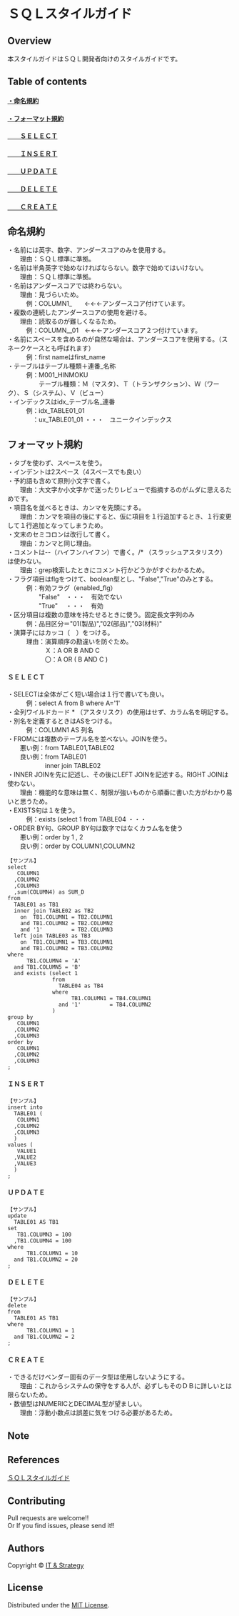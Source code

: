 ＳＱＬスタイルガイド
======================

## Overview  
本スタイルガイドはＳＱＬ開発者向けのスタイルガイドです。


## Table of contents
#### [・命名規約](#命名規約-1)
#### [・フォーマット規約](#フォーマット規約-1)  
#### [　　ＳＥＬＥＣＴ](#ＳＥＬＥＣＴ-1)  
#### [　　ＩＮＳＥＲＴ](#ＩＮＳＥＲＴ-1)  
#### [　　ＵＰＤＡＴＥ](#ＵＰＤＡＴＥ-1)  
#### [　　ＤＥＬＥＴＥ](#ＤＥＬＥＴＥ-1)  
#### [　　ＣＲＥＡＴＥ](#ＣＲＥＡＴＥ-1)  

## 命名規約
・名前には英字、数字、アンダースコアのみを使用する。  
　　理由：ＳＱＬ標準に準拠。  
・名前は半角英字で始めなければならない。数字で始めてはいけない。  
　　理由：ＳＱＬ標準に準拠。  
・名前はアンダースコアでは終わらない。  
　　理由：見づらいため。  
　　　例：COLUMN1_　　←←←アンダースコア付けています。  
・複数の連続したアンダースコアの使用を避ける。  
　　理由：読取るのが難しくなるため。  
　　　例：COLUMN__01　←←←アンダースコア２つ付けています。   
・名前にスペースを含めるのが自然な場合は、アンダースコアを使用する。（スネークケースとも呼ばれます）  
　　　例：first nameはfirst_name  
・テーブルはテーブル種類＋連番_名称  
　　　例：M001_HINMOKU  
　　　　　テーブル種類：Ｍ（マスタ）、Ｔ（トランザクション）、Ｗ（ワーク）、Ｓ（システム）、Ｖ（ビュー）  
・インデックスはidx_テーブル名_連番  
　　　例：idx_TABLE01_01  
　　　　：ux_TABLE01_01  ・・・　ユニークインデックス  


## フォーマット規約
・タブを使わず、スペースを使う。  
・インデントは2スペース（4スペースでも良い）  
・予約語も含めて原則小文字で書く。  
　　理由：大文字か小文字かで迷ったりレビューで指摘するのがムダに思えるためです。  
・項目名を並べるときは、カンマを先頭にする。  
　　理由：カンマを項目の後にすると、仮に項目を１行追加するとき、１行変更して１行追加となってしまうため。  
・文末のセミコロンは改行して書く。  
　　理由：カンマと同じ理由。  
・コメントは--（ハイフンハイフン）で書く。/* （スラッシュアスタリスク）は使わない。  
　　理由：grep検索したときにコメント行かどうかがすぐわかるため。  
・フラグ項目はflgをつけて、boolean型とし、"False","True"のみとする。   
　　　例：有効フラグ（enabled_flg）  
　　　　　"False"　・・・　有効でない  
　　　　　"True"　 ・・・　有効  
・区分項目は複数の意味を持たせるときに使う。固定長文字列のみ  
　　　例：品目区分＝"01(製品)","02(部品)","03(材料)"  
・演算子にはカッコ（　）をつける。  
　　　理由：演算順序の勘違いを防ぐため。  
　　　　　　Ｘ：A OR B AND C  
　　　　　　〇：A OR ( B AND C )  

#### ＳＥＬＥＣＴ
・SELECTは全体がごく短い場合は１行で書いても良い。  
　　　例：select A from B where A='1'  
・全列ワイルドカード * （アスタリスク）の使用はせず、カラム名を明記する。  
・別名を定義するときはASをつける。  
　　　例：COLUMN1 AS 列名  
・FROMには複数のテーブル名を並べない。JOINを使う。  
　　悪い例：from TABLE01,TABLE02  
　　良い例：from TABLE01  
　　　　　　inner join TABLE02  
・INNER JOINを先に記述し、その後にLEFT JOINを記述する。RIGHT JOINは使わない。  
　　理由：機能的な意味は無く、制限が強いものから順番に書いた方がわかり易いと思うため。  
・EXISTS句は１を使う。  
　　　例：exists (select 1 from TABLE04 ・・・  
・ORDER BY句、GROUP BY句は数字ではなくカラム名を使う  
　　悪い例：order by 1 , 2  
　　良い例：order by COLUMN1,COLUMN2  

    【サンプル】
    select
       COLUMN1
      ,COLUMN2
      ,COLUMN3
      ,sum(COLUMN4) as SUM_D
    from
      TABLE01 as TB1
      inner join TABLE02 as TB2
        on  TB1.COLUMN1 = TB2.COLUMN1
        and TB1.COLUMN2 = TB2.COLUMN2
        and '1'         = TB2.COLUMN3
      left join TABLE03 as TB3
        on  TB1.COLUMN1 = TB3.COLUMN1
        and TB1.COLUMN2 = TB3.COLUMN2
    where
          TB1.COLUMN4 = 'A'
      and TB1.COLUMN5 = 'B'
      and exists (select 1
                  from 
                    TABLE04 as TB4
                  where
                        TB1.COLUMN1 = TB4.COLUMN1
                    and '1'         = TB4.COLUMN2
                  )
    group by
       COLUMN1
      ,COLUMN2 
      ,COLUMN3
    order by
       COLUMN1
      ,COLUMN2
      ,COLUMN3
    ;


#### ＩＮＳＥＲＴ
    【サンプル】
    insert into
      TABLE01 (
       COLUMN1
      ,COLUMN2
      ,COLUMN3
      )
    values (
       VALUE1
      ,VALUE2
      ,VALUE3
      )
    ;


#### ＵＰＤＡＴＥ 
    【サンプル】
    update
      TABLE01 AS TB1
    set
       TB1.COLUMN3 = 100
      ,TB1.COLUMN4 = 100
    where
          TB1.COLUMN1 = 10
      and TB1.COLUMN2 = 20
    ;


#### ＤＥＬＥＴＥ
    【サンプル】
    delete
    from
      TABLE01 AS TB1
    where
          TB1.COLUMN1 = 1
      and TB1.COLUMN2 = 2
    ;


#### ＣＲＥＡＴＥ
・できるだけベンダー固有のデータ型は使用しないようにする。  
　　理由：これからシステムの保守をする人が、必ずしもそのＤＢに詳しいとは限らないため。    
・数値型はNUMERICとDECIMAL型が望ましい。  
　　理由：浮動小数点は誤差に気をつける必要があるため。  


Note
-------

References
-------
[ＳＱＬスタイルガイド](https://www.sqlstyle.guide/ja/)  


Contributing
-------
Pull requests are welcome!!  
Or If you find issues, please send it!!

Authors
----------
Copyright &copy; [IT & Strategy](http://suzukitakashi.net/)  
  
License
----------
Distributed under the [MIT License][mit].
 
[MIT]: http://www.opensource.org/licenses/mit-license.php


